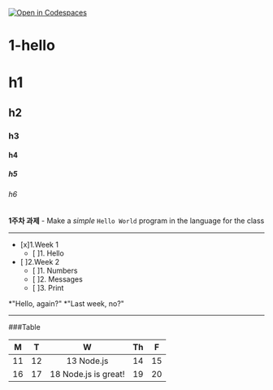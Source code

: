 [![Open in Codespaces](https://classroom.github.com/assets/launch-codespace-7f7980b617ed060a017424585567c406b6ee15c891e84e1186181d67ecf80aa0.svg)](https://classroom.github.com/open-in-codespaces?assignment_repo_id=14282662)
# 1-hello
# h1
## h2
### h3
#### h4
##### h5
###### h6
**1주차 과제** - Make a _simple_ `Hello World` program in the language for the class

---

- [x]1.Week 1
    - [ ]1. Hello
- [ ]2.Week 2
    - [ ]1. Numbers
    - [ ]2. Messages
    - [ ]3. Print

*"Hello, again?"
*"Last week, no?"

---

###Table

| M | T | W | Th | F |
|---|---|:--:|---|---|
| 11 | 12 | 13 Node.js | 14 | 15 |
| 16 | 17 | 18 Node.js is great! | 19 | 20 |